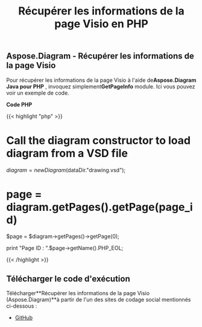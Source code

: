 ﻿---
title: Récupérer les informations de la page Visio en PHP
type: docs
weight: 30
url: /fr/java/retrieve-visio-page-information-in-php/
---
## **Aspose.Diagram - Récupérer les informations de la page Visio**
 Pour récupérer les informations de la page Visio à l'aide de**Aspose.Diagram Java pour PHP** , invoquez simplement**GetPageInfo** module. Ici vous pouvez voir un exemple de code.

**Code PHP**

{{< highlight "php" >}}

 # Call the diagram constructor to load diagram from a VSD file

$diagram = new Diagram($dataDir."drawing.vsd");

# page = diagram.getPages().getPage(page_id)

$page = $diagram->getPages()->getPage(0);

print "Page ID : ".$page->getName().PHP_EOL;

{{< /highlight >}}
## **Télécharger le code d'exécution**
 Télécharger**Récupérer les informations de la page Visio (Aspose.Diagram)**à partir de l'un des sites de codage social mentionnés ci-dessous :

- [GitHub](https://github.com/asposediagram/Aspose.Diagram-for-Java/blob/master/Plugins/Aspose_Diagram_Java_for_PHP/src/aspose/diagram/WorkingwithPages/GetPageInfo.php)
